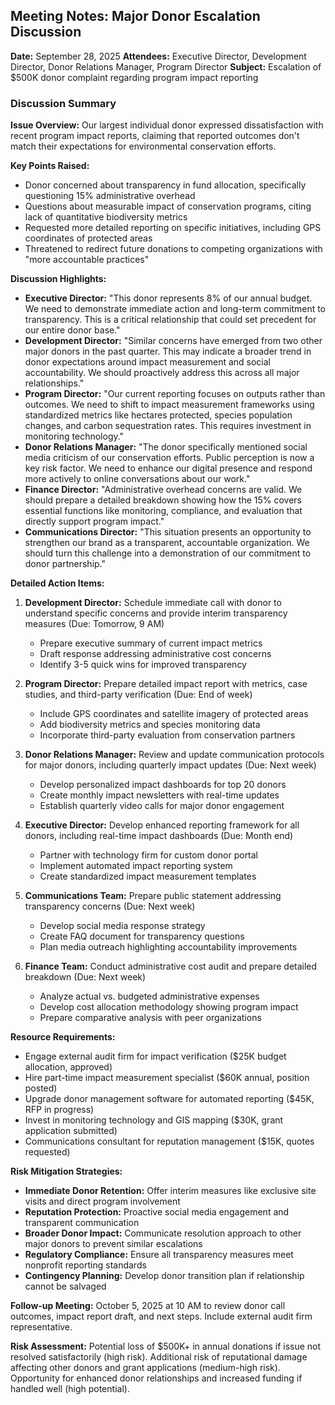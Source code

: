 ## Meeting Notes: Major Donor Escalation Discussion

**Date:** September 28, 2025
**Attendees:** Executive Director, Development Director, Donor Relations Manager, Program Director
**Subject:** Escalation of $500K donor complaint regarding program impact reporting

### Discussion Summary

**Issue Overview:**
Our largest individual donor expressed dissatisfaction with recent program impact reports, claiming that reported outcomes don't match their expectations for environmental conservation efforts.

**Key Points Raised:**
- Donor concerned about transparency in fund allocation, specifically questioning 15% administrative overhead
- Questions about measurable impact of conservation programs, citing lack of quantitative biodiversity metrics
- Requested more detailed reporting on specific initiatives, including GPS coordinates of protected areas
- Threatened to redirect future donations to competing organizations with "more accountable practices"

**Discussion Highlights:**
- **Executive Director:** "This donor represents 8% of our annual budget. We need to demonstrate immediate action and long-term commitment to transparency. This is a critical relationship that could set precedent for our entire donor base."
- **Development Director:** "Similar concerns have emerged from two other major donors in the past quarter. This may indicate a broader trend in donor expectations around impact measurement and social accountability. We should proactively address this across all major relationships."
- **Program Director:** "Our current reporting focuses on outputs rather than outcomes. We need to shift to impact measurement frameworks using standardized metrics like hectares protected, species population changes, and carbon sequestration rates. This requires investment in monitoring technology."
- **Donor Relations Manager:** "The donor specifically mentioned social media criticism of our conservation efforts. Public perception is now a key risk factor. We need to enhance our digital presence and respond more actively to online conversations about our work."
- **Finance Director:** "Administrative overhead concerns are valid. We should prepare a detailed breakdown showing how the 15% covers essential functions like monitoring, compliance, and evaluation that directly support program impact."
- **Communications Director:** "This situation presents an opportunity to strengthen our brand as a transparent, accountable organization. We should turn this challenge into a demonstration of our commitment to donor partnership."

**Detailed Action Items:**
1. **Development Director:** Schedule immediate call with donor to understand specific concerns and provide interim transparency measures (Due: Tomorrow, 9 AM)
   - Prepare executive summary of current impact metrics
   - Draft response addressing administrative cost concerns
   - Identify 3-5 quick wins for improved transparency

2. **Program Director:** Prepare detailed impact report with metrics, case studies, and third-party verification (Due: End of week)
   - Include GPS coordinates and satellite imagery of protected areas
   - Add biodiversity metrics and species monitoring data
   - Incorporate third-party evaluation from conservation partners

3. **Donor Relations Manager:** Review and update communication protocols for major donors, including quarterly impact updates (Due: Next week)
   - Develop personalized impact dashboards for top 20 donors
   - Create monthly impact newsletters with real-time updates
   - Establish quarterly video calls for major donor engagement

4. **Executive Director:** Develop enhanced reporting framework for all donors, including real-time impact dashboards (Due: Month end)
   - Partner with technology firm for custom donor portal
   - Implement automated impact reporting system
   - Create standardized impact measurement templates

5. **Communications Team:** Prepare public statement addressing transparency concerns (Due: Next week)
   - Develop social media response strategy
   - Create FAQ document for transparency questions
   - Plan media outreach highlighting accountability improvements

6. **Finance Team:** Conduct administrative cost audit and prepare detailed breakdown (Due: Next week)
   - Analyze actual vs. budgeted administrative expenses
   - Develop cost allocation methodology showing program impact
   - Prepare comparative analysis with peer organizations

**Resource Requirements:**
- Engage external audit firm for impact verification ($25K budget allocation, approved)
- Hire part-time impact measurement specialist ($60K annual, position posted)
- Upgrade donor management software for automated reporting ($45K, RFP in progress)
- Invest in monitoring technology and GIS mapping ($30K, grant application submitted)
- Communications consultant for reputation management ($15K, quotes requested)

**Risk Mitigation Strategies:**
- **Immediate Donor Retention:** Offer interim measures like exclusive site visits and direct program involvement
- **Reputation Protection:** Proactive social media engagement and transparent communication
- **Broader Donor Impact:** Communicate resolution approach to other major donors to prevent similar escalations
- **Regulatory Compliance:** Ensure all transparency measures meet nonprofit reporting standards
- **Contingency Planning:** Develop donor transition plan if relationship cannot be salvaged

**Follow-up Meeting:** October 5, 2025 at 10 AM to review donor call outcomes, impact report draft, and next steps. Include external audit firm representative.

**Risk Assessment:** Potential loss of $500K+ in annual donations if issue not resolved satisfactorily (high risk). Additional risk of reputational damage affecting other donors and grant applications (medium-high risk). Opportunity for enhanced donor relationships and increased funding if handled well (high potential).
